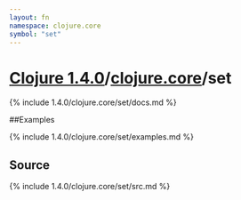 ```yaml
---
layout: fn
namespace: clojure.core
symbol: "set"
---
```


# [Clojure 1.4.0](../../)/[clojure.core](../)/set

{% include 1.4.0/clojure.core/set/docs.md %}

##Examples

{% include 1.4.0/clojure.core/set/examples.md %}
## Source
{% include 1.4.0/clojure.core/set/src.md %}

